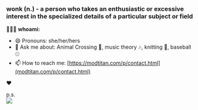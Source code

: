 ### wonk (n.) - a person who takes an enthusiastic or excessive interest in the specialized details of a particular subject or field
<!--
**smashism/smashism** is a ✨ _special_ ✨ repository because its `README.md` (this file) appears on your GitHub profile.

Here are some ideas to get you started:
-->
👩🏻‍💻 **whoami:**<br />
- 😄 Pronouns: she/her/hers
- 💬 Ask me about: Animal Crossing 🌱, music theory 🎶, knitting 🧶, baseball ⚾️
- 📫 How to reach me: [https://modtitan.com/p/contact.html](modtitan.com/p/contact.html)

❤️

p.s.<br />
![](https://camo.githubusercontent.com/27b2f81edfc668a7d8b7b1814f1d54ce0c2fc67e04a2abdf9a6de696f8fbb8d1/68747470733a2f2f6d656469612e67697068792e636f6d2f6d656469612f49617a644156317a6a6147624261475067462f67697068792e676966)
